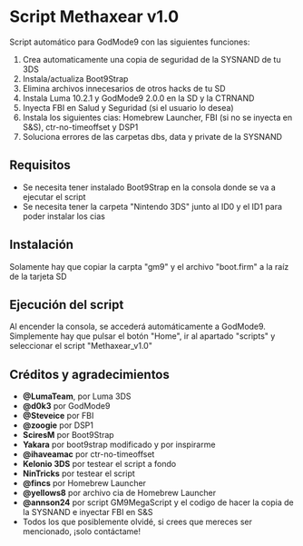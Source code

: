 # Script Methaxear v1.0
Script automático para GodMode9 con las siguientes funciones:

1. Crea automaticamente una copia de seguridad de la SYSNAND de tu 3DS
2. Instala/actualiza Boot9Strap
3. Elimina archivos innecesarios de otros hacks de tu SD
4. Instala Luma 10.2.1 y GodMode9 2.0.0 en la SD y la CTRNAND
5. Inyecta FBI en Salud y Seguridad (si el usuario lo desea)
6. Instala los siguientes cias: Homebrew Launcher, FBI (si no se inyecta en S&S), ctr-no-timeoffset y DSP1
7. Soluciona errores de las carpetas dbs, data y private de la SYSNAND

## Requisitos
- Se necesita tener instalado Boot9Strap en la consola donde se va a ejecutar el script
- Se necesita tener la carpeta "Nintendo 3DS" junto al ID0 y el ID1 para poder instalar los cias

## Instalación
Solamente hay que copiar la carpta "gm9" y el archivo "boot.firm" a la raíz de la tarjeta SD

## Ejecución del script
Al encender la consola, se accederá automáticamente a GodMode9. Simplemente hay que pulsar el botón "Home", ir al apartado "scripts" y seleccionar el script "Methaxear_v1.0"

## Créditos y agradecimientos
* **@LumaTeam**, por Luma 3DS
* **@d0k3** por GodMode9
* **@Steveice** por FBI
* **@zoogie** por DSP1
* **SciresM** por Boot9Strap
* **Yakara** por boot9strap modificado y por inspirarme
* **@ihaveamac** por ctr-no-timeoffset
* **Kelonio 3DS** por testear el script a fondo
* **NinTricks** por testear el script
* **@fincs** por Homebrew Launcher
* **@yellows8** por archivo cia de Homebrew Launcher
* **@annson24** por script GM9MegaScript y el codigo de hacer la copia de la SYSNAND e inyectar FBI en S&S
* Todos los que posiblemente olvidé, si crees que mereces ser mencionado, ¡solo contáctame!
